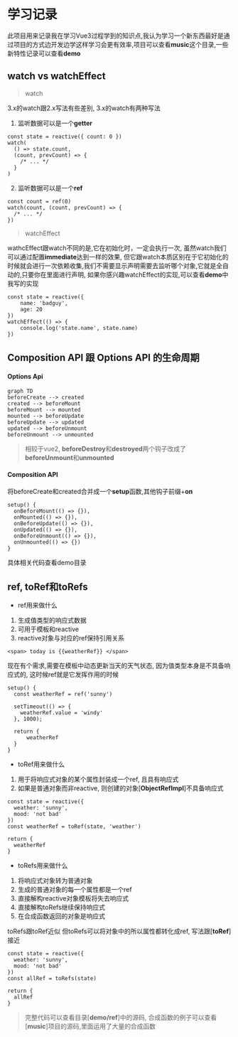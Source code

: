 # 学习记录

此项目用来记录我在学习Vue3过程学到的知识点,我认为学习一个新东西最好是通过项目的方式边开发边学这样学习会更有效率,项目可以查看**music**这个目录,一些新特性记录可以查看**demo**

## watch vs watchEffect

> watch

3.x的watch跟2.x写法有些差别, 3.x的watch有两种写法

1. 监听数据可以是一个**getter**

```
const state = reactive({ count: 0 })
watch(
  () => state.count,
  (count, prevCount) => {
    /* ... */
  }
)
```

2. 监听数据可以是一个**ref**

```
const count = ref(0)
watch(count, (count, prevCount) => {
  /* ... */
})
```

> watchEffect

wathcEffect跟watch不同的是,它在初始化时，一定会执行一次, 虽然watch我们可以通过配置**immediate**达到一样的效果, 但它跟watch本质区别在于它初始化的时候就会进行一次依赖收集,我们不需要显示声明需要去监听哪个对象,它就是全自动的,只要你在里面进行声明, 如果你感兴趣watchEffect的实现,可以查看**demo**中我写的实现

```
const state = reactive({
    name: 'badguy',
    age: 20
})
watchEffect(() => {
    console.log('state.name', state.name)
})
```
## Composition API 跟 Options API 的生命周期

#### Options Api


```mermaid
graph TD
beforeCreate --> created 
created --> beforeMount
beforeMount --> mounted
mounted --> beforeUpdate
beforeUpdate --> updated
updated --> beforeUnmount
beforeUnmount --> unmounted
```
> 相较于vue2, **beforeDestroy**和**destroyed**两个钩子改成了**beforeUnmount**和**unmounted**

#### Composition API

将beforeCreate和created合并成一个**setup**函数,其他钩子前缀+**on**

```
setup() {
  onBeforeMount(() => {}),
  onMounted(() => {}),
  onBeforeUpdate(() => {}),
  onUpdated(() => {}),
  onBeforeUnmount(() => {}),
  onUnmounted(() => {})
}
```

具体相关代码查看demo目录

## ref, toRef和toRefs

- ref用来做什么

1. 生成值类型的响应式数据
2. 可用于模板和reactive
3. reactive对象与对应的ref保持引用关系

```
<span> today is {{weatherRef}} </span>
```
现在有个需求,需要在模板中动态更新当天的天气状态, 因为值类型本身是不具备响应式的, 这时候ref就是它发挥作用的时候

```
setup() {
  const weatherRef = ref('sunny')

  setTimeout(() => {
    weatherRef.value = 'windy'
  }, 1000);

  return {
      weatherRef
  }
}
```

- toRef用来做什么

1. 用于将响应式对象的某个属性封装成一个ref, 且具有响应式
2. 如果是普通对象而非reactive, 则创建的对象[**ObjectRefImpl**]不具备响应式

```
const state = reactive({
  weather: 'sunny',
  mood: 'not bad'
})
const weatherRef = toRef(state, 'weather')

return {
  weatherRef
}
```

- toRefs用来做什么

1. 将响应式对象转为普通对象
2. 生成的普通对象的每一个属性都是一个ref
3. 直接解构reactive对象模板将失去响应式
4. 直接解构toRefs继续保持响应式
5. 在合成函数返回的对象是响应式

toRefs跟toRef近似 但toRefs可以将对象中的所以属性都转化成ref, 写法跟[**toRef**]接近

```
const state = reactive({
  weather: 'sunny',
  mood: 'not bad'
})
const allRef = toRefs(state)

return {
  allRef
}
```

> 完整代码可以查看目录[**demo/ref**]中的源码, 合成函数的例子可以查看[**music**]项目的源码,里面运用了大量的合成函数




